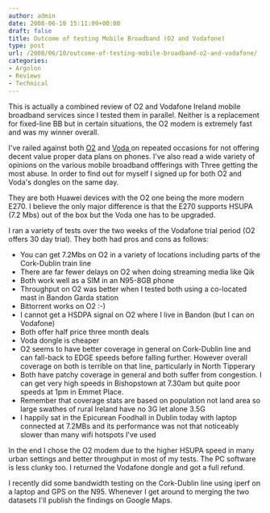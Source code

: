 ```yaml
---
author: admin
date: 2008-06-10 15:11:09+00:00
draft: false
title: Outcome of testing Mobile Broadband (O2 and Vodafone)
type: post
url: /2008/06/10/outcome-of-testing-mobile-broadband-o2-and-vodafone/
categories:
- Argolon
- Reviews
- Technical
---
```


This is actually a combined review of O2 and Vodafone Ireland mobile broadband services since I tested them in parallel. Neither is a replacement for fixed-line BB but in certain situations, the O2 modem is extremely fast and was my winner overall.

I've railed against both [O2](http://www.o2.ie/) and [Voda ](http://www.vodafone.ie/)on repeated occasions for not offering decent value proper data plans on phones. I've also read a wide variety of opinions on the various mobile broadband offferings with Three getting the most abuse. In order to find out for myself I signed up for both O2 and Voda's dongles on the same day.

They are both Huawei devices with the O2 one being the more modern E270. I believe the only major difference is that the E270 supports HSUPA (7.2 Mbs) out of the box but the Voda one has to be upgraded.

I ran a variety of tests over the two weeks of the Vodafone trial period (O2 offers 30 day trial). They both had pros and cons as follows:



* You can get 7.2Mbs on O2 in a variety of locations including parts of the Cork-Dublin train line
* There are far fewer delays on O2 when doing streaming media like Qik
* Both work well as a SIM in an N95-8GB phone
* Throughput on O2 was better when I tested both using a co-located mast in Bandon Garda station
* Bittorrent works on O2 :-)
* I cannot get a HSDPA signal on O2 where I live in Bandon (but I can on Vodafone)
* Both offer half price three month deals
* Voda dongle is cheaper
* O2 seems to have better coverage in general on Cork-Dublin line and can fall-back to EDGE speeds before falling further. However overall coverage on both is terrible on that line, particularly in North Tipperary
* Both have patchy coverage in general and both suffer from congestion. I can get very high speeds in Bishopstown at 7.30am but quite poor speeds at 1pm in Emmet Place.
* Remember that coverage stats are based on population not land area so large swathes of rural Ireland have no 3G let alone 3.5G
* I happily sat in the Epicurean Foodhall in Dublin today with laptop connected at 7.2MBs and its performance was not that noticeably slower than many wifi hotspots I've used

In the end I chose the O2 modem due to the higher HSUPA speed in many urban settings and better throughput in most of my tests. The PC software is less clunky too. I returned the Vodafone dongle and got a full refund.

I recently did some bandwidth testing on the Cork-Dublin line using iperf on a laptop and GPS on the N95. Whenever I get around to merging the two datasets I'll publish the findings on Google Maps.
